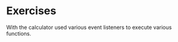 Exercises  
====================

With the calculator used various event listeners to execute various functions.

